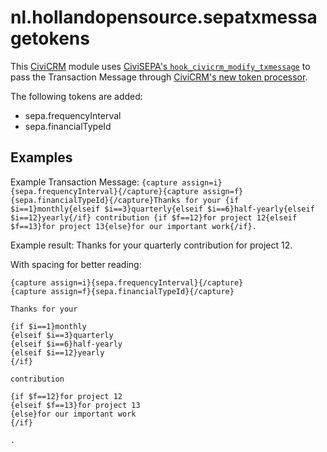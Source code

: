 # nl.hollandopensource.sepatxmessagetokens

This [CiviCRM](https://civicrm.org) module uses [CiviSEPA's `hook_civicrm_modify_txmessage`](https://github.com/Project60/org.project60.sepa#customisation) to pass the Transaction Message through [CiviCRM's new token processor](https://docs.civicrm.org/dev/en/latest/framework/token/#token-processor).

The following tokens are added:

- sepa.frequencyInterval
- sepa.financialTypeId

## Examples

Example Transaction Message: `{capture assign=i}{sepa.frequencyInterval}{/capture}{capture assign=f}{sepa.financialTypeId}{/capture}Thanks for your {if $i==1}monthly{elseif $i==3}quarterly{elseif $i==6}half-yearly{elseif $i==12}yearly{/if} contribution {if $f==12}for project 12{elseif $f==13}for project 13{else}for our important work{/if}.`

Example result: Thanks for your quarterly contribution for project 12.

With spacing for better reading:

```
{capture assign=i}{sepa.frequencyInterval}{/capture}
{capture assign=f}{sepa.financialTypeId}{/capture}

Thanks for your 

{if $i==1}monthly
{elseif $i==3}quarterly
{elseif $i==6}half-yearly
{elseif $i==12}yearly
{/if}

contribution

{if $f==12}for project 12
{elseif $f==13}for project 13
{else}for our important work
{/if}

.
```
